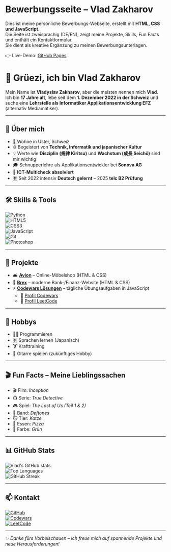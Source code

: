 # Bewerbungsseite – Vlad Zakharov

Dies ist meine persönliche Bewerbungs-Webseite, erstellt mit **HTML, CSS und JavaScript**.  
Die Seite ist zweisprachig (DE/EN), zeigt meine Projekte, Skills, Fun Facts und enthält ein Kontaktformular.  
Sie dient als kreative Ergänzung zu meinen Bewerbungsunterlagen.

👉 Live-Demo: [GitHub Pages](https://nelllet.github.io/dev-portfolio/)

# 👋 Grüezi, ich bin Vlad Zakharov

Mein Name ist **Vladyslav Zakharov**, aber die meisten nennen mich **Vlad**.  
Ich bin **17 Jahre alt**, lebe seit dem **1. Dezember 2022 in der Schweiz** und suche eine **Lehrstelle als Informatiker Applikationsentwicklung EFZ** (alternativ Mediamatiker).  

---

## 🚀 Über mich
- 📍 Wohne in Uster, Schweiz  
- 🌐 Begeistert von **Technik, Informatik und japanischer Kultur**  
- 💡 Werte wie **Disziplin (規律 Kiritsu)** und **Wachstum (成長 Seichō)** sind mir wichtig  
- 🎓 Schnupperlehre als Applikationsentwickler bei **Sonova AG**  
- 📝 **ICT-Multicheck absolviert**  
- 🈶 Seit 2022 intensiv **Deutsch gelernt** – 2025 **telc B2 Prüfung**  

---

## 🛠️ Skills & Tools

![Python](https://img.shields.io/badge/Python-3776AB?style=for-the-badge&logo=python&logoColor=white)  
![HTML5](https://img.shields.io/badge/HTML5-E34F26?style=for-the-badge&logo=html5&logoColor=white)  
![CSS3](https://img.shields.io/badge/CSS3-1572B6?style=for-the-badge&logo=css3&logoColor=white)  
![JavaScript](https://img.shields.io/badge/JavaScript-323330?style=for-the-badge&logo=javascript&logoColor=F7DF1E)  
![Git](https://img.shields.io/badge/Git-F05032?style=for-the-badge&logo=git&logoColor=white)  
![Photoshop](https://img.shields.io/badge/Photoshop-31A8FF?style=for-the-badge&logo=adobe-photoshop&logoColor=white)  

---

## 📂 Projekte
- 🛋️ [**Avion**](https://nelllet.github.io/Avion/) – Online-Möbelshop (HTML & CSS)  
- 🏦 [**Brex**](https://nelllet.github.io/Brex/) – moderne Bank-/Finanz-Website (HTML & CSS)  
- ⚡ [**Codewars Lösungen**](https://github.com/NellleT/solutions) – tägliche Übungsaufgaben in JavaScript  
  - 🔗 [Profil Codewars](https://www.codewars.com/users/NelleT)  
  - 🔗 [Profil LeetCode](https://leetcode.com/u/NelleT/)  

---

## 🎯 Hobbys
- 👨‍💻 Programmieren  
- 🈶 Sprachen lernen (Japanisch)  
- 🏋️ Krafttraining  
- 🎸 Gitarre spielen (zukünftiges Hobby)  

---

## 🎬 Fun Facts – Meine Lieblingssachen
- 🎬 Film: *Inception*  
- 📺 Serie: *True Detective*  
- 🎮 Spiel: *The Last of Us (Teil 1 & 2)*  
- 🎸 Band: *Deftones*  
- 🐱 Tier: *Katze*  
- 🍕 Essen: *Pizza*  
- 🎨 Farbe: *Grün*  

---

## 📊 GitHub Stats

![Vlad's GitHub stats](https://github-readme-stats.vercel.app/api?username=NellleT&show_icons=true&theme=tokyonight)  
![Top Languages](https://github-readme-stats.vercel.app/api/top-langs/?username=NellleT&layout=compact&theme=tokyonight)  
![GitHub Streak](https://github-readme-streak-stats.herokuapp.com/?user=NellleT&theme=tokyonight)  

---

## 📫 Kontakt

[![GitHub](https://img.shields.io/badge/GitHub-NellleT-181717?style=for-the-badge&logo=github)](https://github.com/NellleT)  
[![Codewars](https://img.shields.io/badge/Codewars-NelleT-B1361E?style=for-the-badge&logo=codewars)](https://www.codewars.com/users/NelleT)  
[![LeetCode](https://img.shields.io/badge/LeetCode-NelleT-FFA116?style=for-the-badge&logo=leetcode&logoColor=black)](https://leetcode.com/u/NelleT/)  

---

✨ _Danke fürs Vorbeischauen – ich freue mich auf spannende Projekte und neue Herausforderungen!_
